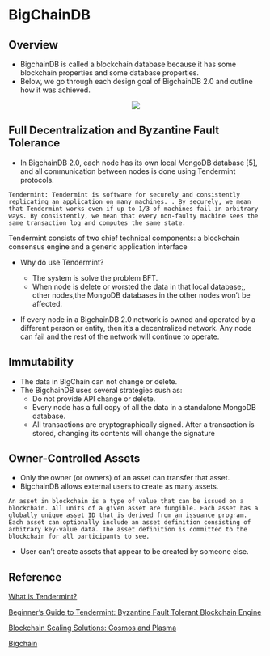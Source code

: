 # BigChainDB
## Overview
- BigchainDB is called a blockchain database because it has some blockchain properties and some database properties. 
- Below, we go through each design goal of BigchainDB 2.0 and outline how it was achieved.

<p align="center">
    <img src="https://i.imgur.com/BX9LRAvl.png"/>
</p>

## Full Decentralization and Byzantine Fault Tolerance
- In BigchainDB 2.0, each node has its own local MongoDB database [5], and all communication between nodes is done using Tendermint protocols.

```
Tendermint: Tendermint is software for securely and consistently replicating an application on many machines. . By securely, we mean that Tendermint works even if up to 1/3 of machines fail in arbitrary ways. By consistently, we mean that every non-faulty machine sees the same transaction log and computes the same state.
```

Tendermint consists of two chief technical components: a blockchain consensus engine and a generic application interface

- Why do use Tendermint?
    - The system is solve the problem BFT.
    - When node is delete or worsted the data in that local database;, other nodes,the MongoDB databases in the other nodes won’t be affected.

- If every node in a BigchainDB 2.0 network is owned and operated by a
different person or entity, then it’s a decentralized network. Any node can fail and the rest of the network will continue to operate.

## Immutability
- The data in BigChain can not change or delete.
- The BigchainDB uses several strategies sush as:
    - Do not provide API change or delete.
    - Every node has a full copy of all the data in a standalone MongoDB database.
    - All transactions are cryptographically signed. After a transaction is stored, changing its contents will change the signature

## Owner-Controlled Assets
- Only the owner (or owners) of an asset can transfer that asset.
- BigchainDB allows external users to create as many assets.

```
An asset in blockchain is a type of value that can be issued on a blockchain. All units of a given asset are fungible. Each asset has a globally unique asset ID that is derived from an issuance program. Each asset can optionally include an asset definition consisting of arbitrary key-value data. The asset definition is committed to the blockchain for all participants to see.
```

- User can’t create assets that appear to be
created by someone else. 

## Reference

[What is Tendermint?](https://tendermint.com/docs/introduction/introduction.html)

[Beginner’s Guide to Tendermint: Byzantine Fault Tolerant Blockchain Engine](https://blockonomi.com/tendermint-guide/)

[Blockchain Scaling Solutions: Cosmos and Plasma](https://medium.com/tendermint/blockchain-scaling-solutions-cosmos-and-plasma-b5ee09456f80)

[Bigchain](https://www.bigchaindb.com/whitepaper/bigchaindb-whitepaper.pdf)
